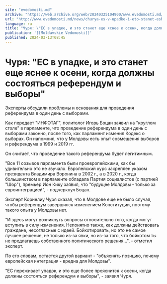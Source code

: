 ```yaml
---
site: "evedomosti.md"
archive: "https://web.archive.org/web/20240325104900/www.evedomosti.md/news/churya-es-v-upadke-i-eto-stanet-eshe-yasnee-k-oseni-kogda-do"
url: "http://www.evedomosti.md/news/churya-es-v-upadke-i-eto-stanet-eshe-yasnee-k-oseni-kogda-do"
language: ru
title: "Чуря: \"ЕС в упадке, и это станет еще яснее к осени, когда должны состояться референдум и выборы\""
publication: '[[Moldavskie Vedomosti]]'
published: 2024-03-13T08:45
---
```


# Чуря: "ЕС в упадке, и это станет еще яснее к осени, когда должны состояться референдум и выборы"

Эксперты обсудили проблемы и основания для проведения референдума в один день с выборами.

Как передает "ИНФОТАГ", политолог Игорь Боцан заявил на "круглом столе" в парламенте, что проведение референдума в один день с выборами законно, после того, как парламент изменил Кодекс о выборах. Он напомнил, что у Молдовы есть опыт совмещения выборов и референдума в 1999 и 2019 гг.

Он считает, что проведение такого референдума будет легитимным.

"Все 11 созывов парламента были проевропейскими, как бы удивительно это не звучало. Европейский курс закреплен указом президента Владимира Воронина в 2002 г., а в 2020 г., когда большинством в парламенте обладала Партия социалистов (с партией "Шор"), премьер Ион Кику заявил, что "будущее Молдовы - только за евроинтеграцией", - подчеркнул Боцан.

Эксперт Корнелиу Чуря сказал, что в Молдове еще не было случая, чтобы референдум завершился изменением Конституции, поэтому такого опыта у Молдовы нет.

"И здесь могут возникнуть вопросы относительно того, когда могут вступить в силу изменения. Непонятно также, как должны действовать граждане, несогласные с идеей. Бойкотировать, но это не самое лучшее решение, не только из-за явки, но из-за того, что бойкотом ты не предлагаешь собственного политического решения...", - отметил эксперт.

По его словам, остается другой вариант - "объяснять позицию, почему европейская интеграция - вредна для Молдовы".

"ЕС переживает упадок, и это еще более прояснится к осени, когда должны состояться референдум и выборы", - заявил Чуря.